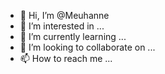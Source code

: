 - 👋 Hi, I’m @Meuhanne
- 👀 I’m interested in ...
- 🌱 I’m currently learning ...
- 💞️ I’m looking to collaborate on ...
- 📫 How to reach me ...

<!---
Meuhanne/Meuhanne is a ✨ special ✨ repository because its `README.md` (this file) appears on your GitHub profile.
You can click the Preview link to take a look at your changes.
--->
